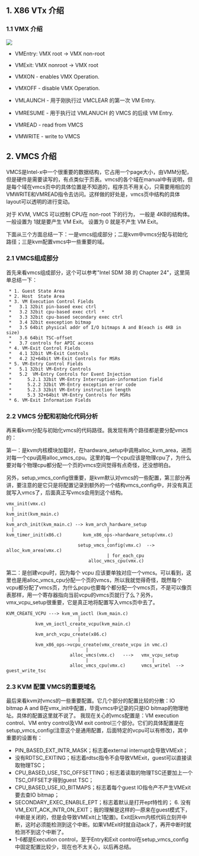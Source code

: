 ## 1. X86 VTx 介绍
### 1.1 VMX 介绍

![](/kvm_blog/files/virt_cpu/vmx-ring.png)

- VMEntry: VMX root -> VMX non-root 
- VMExit: VMX nonroot -> VMX root 

- VMXON - enables VMX Operation.
- VMXOFF - disable VMX Operation.
- VMLAUNCH - 用于刚执行过 VMCLEAR 的第一次 VM Entry.
- VMRESUME - 用于执行过 VMLANUCH 的 VMCS 的后续 VM Entry.
- VMREAD - read from VMCS
- VMWRITE - write to VMCS


## 2. VMCS 介绍 ##
VMCS是Intel-x中一个很重要的数据结构，它占用一个page大小，由VMM分配，但是硬件是需要读写的，有点类似于页表。vmcs的各个域在manual中有说明，但是每个域在vmcs页中的具体位置是不知道的，程序员不用关心，只需要用相应的VMWRITE和VMREAD指令去访问。这样做的好处是，vmcs页中结构的具体layout可以透明的进行变动。

对于 KVM, VMCS 可以控制 CPU在 non-root 下的行为， 一般是 4KB的结构体。一般设置为 1就是要产生 VM Exit。 设置为 0 就是不产生 VM Exit。

下面从三个方面总结一下：一是vmcs组成部分；二是kvm中vmcs分配与初始化路径；三是kvm配置vmcs中一些重要的域。

### 2.1 VMCS组成部分
首先来看vmcs组成部分，这个可以参考"Intel SDM 3B 的 Chapter 24"，这里简单总结一下：

	 * 1. Guest State Area  
	 * 2. Host  State Area  
	 * 3. VM Execution Control Fields  
	 *   3.1 32bit pin-based exec ctrl  
	 *   3.2 32bit cpu-based exec ctrl  *     
	 *   3.3 32bit cpu-based secondary exec ctrl  
	 *   3.4 32bit exeception bitmap  
	 *   3.5 64bit physical addr of I/O bitmaps A and B(each is 4KB in size)  
	 *   3.6 64bit TSC-offset  
	 *   3.7 controls for APIC access  
	 * 4. VM-Exit Control Fields
	 *   4.1 32bit VM-Exit Controls
	 *   4.2 32+64bit VM-Exit Controls for MSRs
	 * 5. VM-Entry Control Fields
	 *   5.1 32bit VM-Entry Controls
	 *   5.2  VM-Entry Controls for Event Injection
	 *      5.2.1 32bit VM-Entry Interruption-information field
	 *      5.2.2 32bit VM-Entry exception error code
	 *      5.2.3 32bit VM-Entry instruction length
	 *      5.3 32+64bit VM-Entry Controls for MSRs  
	 * 6. VM-Exit Information Fields
 

### 2.2 VMCS 分配和初始化代码分析
再来看kvm分配与初始化vmcs的代码路径。我发现有两个路径都是要分配vmcs的：

第一：是kvm内核模块加载时，在hardware_setup中调用alloc_kvm_area，进而对每一个cpu调用alloc_vmcs_cpu。这里的每一个cpu应该是物理cpu了，为什么要对每个物理cpu都分配一个页的vmcs空间觉得有点奇怪，还没想明白。

另外，setup_vmcs_config很重要，是kvm默认对vmcs的一些配置，第三部分再讲，要注意的是它只是将配置记录到额外的一个结构vmcs_config中，并没有真正就写入vmcs了，后面真正写vmcs会用到这个结构。

	vmx_init(vmx.c)
	  |
	kvm_init(kvm_main.c)
	  |
	kvm_arch_init(kvm_main.c) --> kvm_arch_hardware_setup
	  |                                   |
	kvm_timer_init(x86.c)        kvm_x86_ops->hardware_setup(vmx.c)
	                                      |
	                           setup_vmcs_config(vmx.c)  --> alloc_kvm_area(vmx.c)
	                                      | for_each_cpu
	                               alloc_vmcs_cpu(vmx.c)

第二：是创建vcpu时，因为每个 vcpu 应该要单独对应一个vmcs。可以看到，这里也是用alloc_vmcs_cpu分配一个页的vmcs，所以我就觉得奇怪，既然每个vcpu都分配了vmcs页，为什么pcpu也要每个都分配一个vmcs页，不是可以像页表那样，用一个寄存器指向当前vcpu的vmcs页就行了么？另外，vmx_vcpu_setup很重要，它是真正地将配置写入vmcs页中去了。

	KVM_CREATE_VCPU ---> kvm_vm_ioctl (kvm_main.c)
	                           | 
	           kvm_vm_ioctl_create_vcpu(kvm_main.c)
	                           |
	           kvm_arch_vcpu_create(x86.c)
	                           |
	           kvm_x86_ops->vcpu_create(vmx_create_vcpu in vmc.c) 
	                              | 
	                        alloc_vmcs(vmx.c)   --->   vmx_vcpu_setup
	                              |                        |
	                        alloc_vmcs_cpu(vmx.c)      vmcs_writel  -->  guest_write_tsc

### 2.3 KVM 配置 VMCS的重要域名 
最后来看kvm对vmcs的一些重要配置。它几个部分的配置比较的分散：IO bitmap A and B在vmx_init中配置，毕竟vmcs中记录的只是IO bitmap的物理地址。具体的配置这里就不说了。 我现在关心的vmcs配置是：VM execution control、VM entry control及VM exit control三个部分。它们的具体配置是在setup_vmcs_config(注意这个是通用配置，后面特定的vcpu可以有修改)，其中重要的设置有：

-  PIN_BASED_EXT_INTR_MASK；标志着external interrupt会导致VMExit；
-  没有RDTSC_EXITING；标志着rdtsc指令不会导致VMExit，guest可以直接读取物理TSC；
-  CPU_BASED_USE_TSC_OFFSETTING；标志着读取的物理TSC还要加上一个TSC_OFFSET才得到guest TSC；
-  CPU_BASED_USE_IO_BITMAPS；标志着每个guest IO指令产不产生VMExit要去查IO bitmap；
-  SECONDARY_EXEC_ENABLE_EPT；标志着默认是打开ept特性的； 6. 没有VM_EXIT_ACK_INTR_ON_EXIT；我的理解是这样的—原来在guest模式下，中断是关闭的，但是会导致VMExit(上1配置)。Exit后kvm内核代码立刻开中断，这时必须能检测到这个中断。如果VMExit时就自动ack了，再开中断时就检测不到这个中断了。
-  1-6都是Execution control，至于Entry和Exit control在setup_vmcs_config中固定配置比较少，现在也不太关心，以后再总结。
 
 